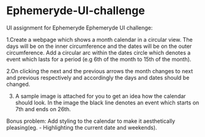 # Ephemeryde-UI-challenge
UI assignment for Ephemeryde
Ephemeryde UI challenge:

1.Create a webpage which shows a month calendar in a circular view. The days will be on the inner circumference and the dates will be on the outer circumference. Add a circular arc within the dates circle which denotes a event which lasts for a period (e.g 6th of the month to 15th of the month).

2.On clicking the next and the previous arrows the month changes to next and previous respectively and accordingly the days and dates should be changed.
 
3. A sample image is attached for you to get an idea how the calendar should look. In the image the black line denotes an event which starts on 7th and ends on 26th.

Bonus problem:
Add styling to the calendar to make it aesthetically pleasing(eg. - Highlighting the current date and weekends).

